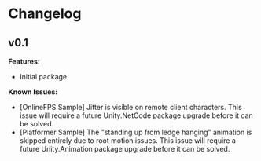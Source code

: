 
# Changelog

## v0.1
**Features:**
- Initial package

**Known Issues:**
- [OnlineFPS Sample] Jitter is visible on remote client characters. This issue will require a future Unity.NetCode package upgrade before it can be solved.
- [Platformer Sample] The "standing up from ledge hanging" animation is skipped entirely due to root motion issues. This issue will require a future Unity.Animation package upgrade before it can be solved.